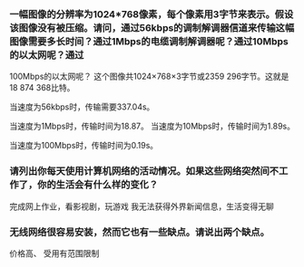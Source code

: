 ### 一幅图像的分辨率为1024*768像素，每个像素用3字节来表示。假设该图像没有被压缩。请问，通过56kbps的调制解调器信道来传输这幅图像需要多长时间？通过1Mbps的电缆调制解调器呢？通过10Mbps的以太网呢？通过

100Mbps的以太网呢？
这个图像共1024×768×3字节或2359 296字节。这就是18 874 368比特。

当速度为56kbps时，传输需要337.04s。

当速度为1Mbps时，传输时间为18.87。
当速度为10Mbps时，传输时间为1.89s。

当速度为100Mbps时，传输时间为0.19s。


### 请列出你每天使用计算机网络的活动情况。如果这些网络突然间不工作了，你的生活会有什么样的变化？

  完成网上作业，看影视剧，玩游戏
我无法获得外界新闻信息，生活变得无聊

### 无线网络很容易安装，然而它也有一些缺点。请说出两个缺点。

 价格高、 受用有范围限制